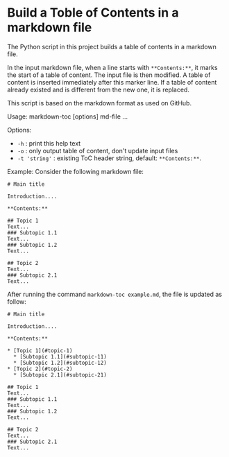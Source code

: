 # Build a Toble of Contents in a markdown file

The Python script in this project builds a table of contents in a markdown file.

In the input markdown file, when a line starts with `**Contents:**`, it marks
the start of a table of content. The input file is then modified. A table of
content is inserted immediately after this marker line. If a table of content
already existed and is different from the new one, it is replaced.

This script is based on the markdown format as used on GitHub.

Usage: markdown-toc [options] md-file ...

Options:
- `-h` : print this help text
- `-o` : only output table of content, don't update input files
- `-t 'string'` : existing ToC header string, default: `**Contents:**`.

Example: Consider the following markdown file:
~~~
# Main title

Introduction....

**Contents:**

## Topic 1
Text...
### Subtopic 1.1
Text...
### Subtopic 1.2
Text...

## Topic 2
Text...
### Subtopic 2.1
Text...
~~~

After running the command `markdown-toc example.md`, the file is updated as follow:
~~~
# Main title

Introduction....

**Contents:**

* [Topic 1](#topic-1)
  * [Subtopic 1.1](#subtopic-11)
  * [Subtopic 1.2](#subtopic-12)
* [Topic 2](#topic-2)
  * [Subtopic 2.1](#subtopic-21)

## Topic 1
Text...
### Subtopic 1.1
Text...
### Subtopic 1.2
Text...

## Topic 2
Text...
### Subtopic 2.1
Text...
~~~
